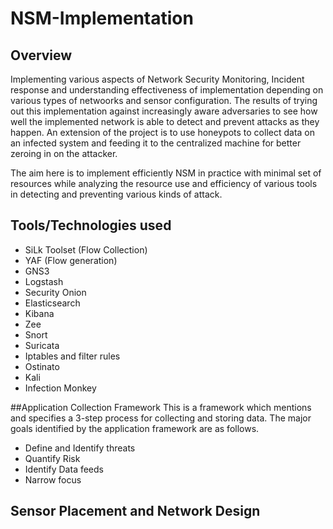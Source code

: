 # NSM-Implementation

## Overview
Implementing various aspects of Network Security Monitoring, Incident response and understanding effectiveness of implementation depending on various types of netwoorks and sensor configuration.
The results of trying out this implementation against increasingly aware adversaries to see how well the implemented network is able to detect and prevent attacks as they happen.
An extension of the project is to use honeypots to collect data on an infected system and feeding it to the centralized machine for better zeroing in on the attacker.

The aim here is to implement efficiently NSM in practice with minimal set of resources while analyzing the resource use and efficiency of various tools
in detecting and preventing various kinds of attack. 

## Tools/Technologies used
- SiLk Toolset (Flow Collection)
- YAF (Flow generation)
- GNS3
- Logstash
- Security Onion
- Elasticsearch
- Kibana
- Zee
- Snort
- Suricata
- Iptables and filter rules
- Ostinato
- Kali
- Infection Monkey

##Application Collection Framework
This is a framework which mentions and specifies a 3-step process for collecting and storing data. The major goals identified by the application framework are as follows.

- Define and Identify threats
- Quantify Risk
- Identify Data feeds
- Narrow focus

## Sensor Placement and Network Design
